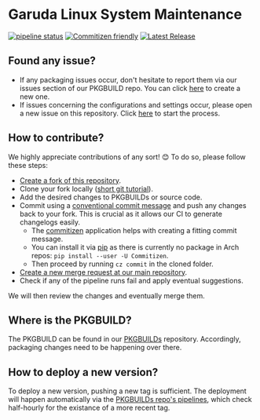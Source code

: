 # Garuda Linux System Maintenance

[![pipeline status](https://gitlab.com/garuda-linux/applications/garuda-system-maintenance/badges/master/pipeline.svg)](https://gitlab.com/garuda-linux/applications/garuda-system-maintenance/-/commits/master)
[![Commitizen friendly](https://img.shields.io/badge/commitizen-friendly-brightgreen.svg)](http://commitizen.github.io/cz-cli/)
[![Latest Release](https://gitlab.com/garuda-linux/applications/garuda-system-maintenance/-/badges/release.svg)](https://gitlab.com/garuda-linux/applications/garuda-system-maintenance/-/releases)

## Found any issue?

- If any packaging issues occur, don't hesitate to report them via our issues section of our PKGBUILD repo. You can click [here](https://gitlab.com/garuda-linux/pkgbuilds/-/issues/new) to create a new one.
- If issues concerning the configurations and settings occur, please open a new issue on this repository. Click [here](https://gitlab.com/garuda-linux/applications/garuda-system-maintenance/-/issues/new) to start the process.

## How to contribute?

We highly appreciate contributions of any sort! 😊 To do so, please follow these steps:

- [Create a fork of this repository](https://gitlab.com/garuda-linux/applications/garuda-system-maintenance/-/forks/new).
- Clone your fork locally ([short git tutorial](https://rogerdudler.github.io/git-guide/)).
- Add the desired changes to PKGBUILDs or source code.
- Commit using a [conventional commit message](https://www.conventionalcommits.org/en/v1.0.0/#summary) and push any changes back to your fork. This is crucial as it allows our CI to generate changelogs easily.
  - The [commitizen](https://github.com/commitizen-tools/commitizen) application helps with creating a fitting commit message.
  - You can install it via [pip](https://pip.pypa.io/) as there is currently no package in Arch repos: `pip install --user -U Commitizen`.
  - Then proceed by running `cz commit` in the cloned folder.
- [Create a new merge request at our main repository](https://gitlab.com/garuda-linux/applications/garuda-system-maintenance/-/merge_requests/new).
- Check if any of the pipeline runs fail and apply eventual suggestions.

We will then review the changes and eventually merge them.

## Where is the PKGBUILD?

The PKGBUILD can be found in our [PKGBUILDs](https://gitlab.com/garuda-linux/pkgbuilds) repository. Accordingly, packaging changes need to be happening over there.

## How to deploy a new version?

To deploy a new version, pushing a new tag is sufficient. The deployment will happen automatically via the [PKGBUILDs repo's pipelines](https://gitlab.com/garuda-linux/pkgbuilds/-/pipelines), which check half-hourly for the existance of a more recent tag.
